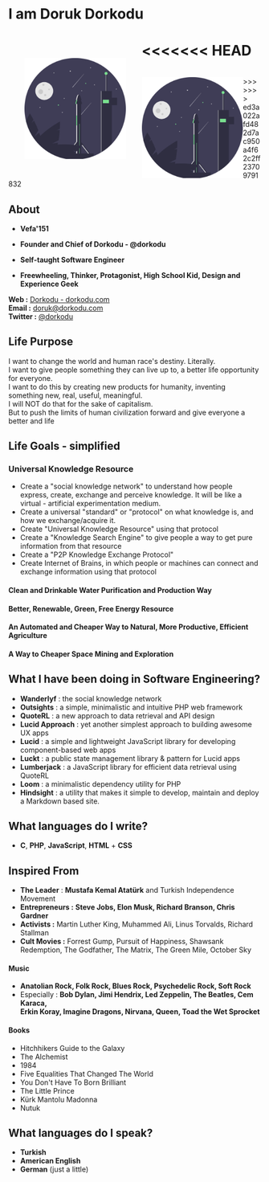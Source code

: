 # I am Doruk Dorkodu

<<<<<<< HEAD
<img src="undraw_relaunch_day_902d.svg" alt="mona-whisper" style="margin:2rem; max-width:40%; float:left;"/>
=======
<br>

<img src="undraw_relaunch_day_902d.svg" alt="Undraw Relaunch" style="max-width: 40%; float: left;" />
>>>>>>> ed3a022afd482d7ac950a4f62c2ff23709791832

## About

- **Vefa'151**

- **Founder and Chief of Dorkodu - @dorkodu**

- **Self-taught Software Engineer**

- **Freewheeling, Thinker, Protagonist, High School Kid, Design and Experience Geek**

**Web :** [Dorkodu - dorkodu.com](https://dorkodu.com)<br>**Email :** [doruk@dorkodu.com](mailto:doruk@dorkodu.com)<br>**Twitter :** [@dorkodu](https://twitter.com/dorkodu)

## Life Purpose

I want to change the world and human race's destiny. Literally. <br>I want to give people something they can live up to, a better life opportunity for everyone. <br>I want to do this by creating new products for humanity, inventing something new, real, useful, meaningful. <br>I will NOT do that for the sake of capitalism. <br>But to push the limits of human civilization forward and give everyone a better and life

## Life Goals - simplified

### Universal Knowledge Resource

- Create a "social knowledge network" to understand how people express, create, exchange and perceive knowledge. It will be like a virtual - artificial experimentation medium.
- Create a universal "standard" or "protocol" on what knowledge is, and how we exchange/acquire it. 
- Create "Universal Knowledge Resource" using that protocol
- Create a "Knowledge Search Engine" to give people a way to get pure information from that resource
- Create a "P2P Knowledge Exchange Protocol"
- Create Internet of Brains, in which people or machines can connect and exchange information using that protocol

#### Clean and Drinkable Water Purification and Production Way

#### Better, Renewable, Green, Free Energy Resource

#### An Automated and Cheaper Way to Natural, More Productive, Efficient Agriculture

#### A Way to Cheaper Space Mining and Exploration

## What I have been doing in Software Engineering?

- **Wanderlyf** : the social knowledge network
- **Outsights** : a simple, minimalistic and intuitive PHP web framework
- **QuoteRL** : a new approach to data retrieval and API design 
- **Lucid Approach** : yet another simplest approach to building awesome UX apps
- **Lucid** : a simple and lightweight JavaScript library for developing component-based web apps
- **Luckt** : a public state management library & pattern for Lucid apps
- **Lumberjack** : a JavaScript library for efficient data retrieval using QuoteRL
- **Loom** : a minimalistic dependency utility for PHP
- **Hindsight** : a utility that makes it simple to develop, maintain and deploy a Markdown based site.

## What languages do I write?

- **C**, **PHP**, **JavaScript**, **HTML** + **CSS**

## Inspired From

- **The Leader** : **Mustafa Kemal Atatürk** and Turkish Independence Movement
- **Entrepreneurs :** **Steve Jobs, Elon Musk, Richard Branson, Chris Gardner**
- **Activists :** Martin Luther King, Muhammed Ali, Linus Torvalds, Richard Stallman
- **Cult Movies :** Forrest Gump, Pursuit of Happiness, Shawsank Redemption, The Godfather, The Matrix, The Green Mile, October Sky

#### Music

- **Anatolian Rock, Folk Rock, Blues Rock, Psychedelic Rock, Soft Rock**
- Especially : **Bob Dylan, Jimi Hendrix, Led Zeppelin, The Beatles, Cem Karaca, <br>Erkin Koray, Imagine Dragons, Nirvana, Queen, Toad the Wet Sprocket**

#### Books

- Hitchhikers Guide to the Galaxy
- The Alchemist
- 1984
- Five Equalities That Changed The World
- You Don't Have To Born Brilliant
- The Little Prince
- Kürk Mantolu Madonna
- Nutuk

## What languages do I speak?

- **Turkish**
- **American English**
- **German** (just a little)
